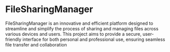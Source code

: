 # FileSharingManager
FileSharingManager is an innovative and efficient platform designed to streamline and simplify the process of sharing and managing files across various devices and users. This project aims to provide a secure, user-friendly interface for both personal and professional use, ensuring seamless file transfer and collaboration
